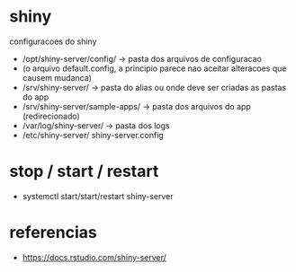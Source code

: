 # shiny
configuracoes do shiny

- /opt/shiny-server/config/ -> pasta dos arquivos de configuracao
 - (o arquivo default.config, a principio parece nao aceitar alteracoes que causem mudanca)
- /srv/shiny-server/ -> pasta do alias ou onde deve ser criadas as pastas do app
- /srv/shiny-server/sample-apps/ -> pasta dos arquivos do app (redirecionado)
- /var/log/shiny-server/ -> pasta dos logs
- /etc/shiny-server/ shiny-server.config


# stop / start / restart
- systemctl start/start/restart shiny-server

# referencias
- https://docs.rstudio.com/shiny-server/
